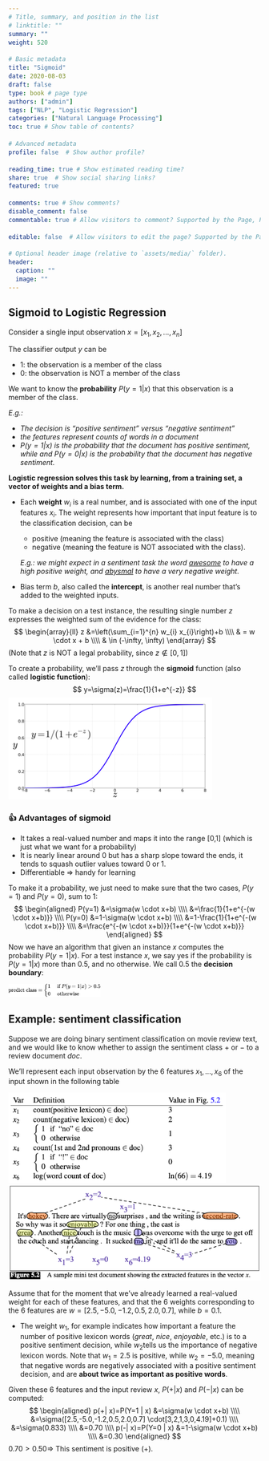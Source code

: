 ```yaml
---
# Title, summary, and position in the list
# linktitle: ""
summary: ""
weight: 520

# Basic metadata
title: "Sigmoid"
date: 2020-08-03
draft: false
type: book # page type
authors: ["admin"]
tags: ["NLP", "Logistic Regression"]
categories: ["Natural Language Processing"]
toc: true # Show table of contents?

# Advanced metadata
profile: false  # Show author profile?

reading_time: true # Show estimated reading time?
share: true  # Show social sharing links?
featured: true

comments: true # Show comments?
disable_comment: false
commentable: true # Allow visitors to comment? Supported by the Page, Post, and Docs content types.

editable: false  # Allow visitors to edit the page? Supported by the Page, Post, and Docs content types.

# Optional header image (relative to `assets/media/` folder).
header:
  caption: ""
  image: ""
---
```


## Sigmoid to Logistic Regression

Consider a single input observation $x = [x_1, x_2, \dots, x_n]$

The classifier output $y$ can be

- $1$: the observation is a member of the class
- $0$: the observation is NOT a member of the class

We want to know the **probability** $P(y=1|x)$ that this observation is a member of the class.

*E.g.:* 

- *The decision is “positive sentiment” versus “negative sentiment”*
- *the features represent counts of words in a document*
- *$P(y=1|x)$ is the probability that the document has positive sentiment, while and  $P(y=0|x)$ is the probability that the document has negative sentiment.*

**Logistic regression solves this task by learning, from a training set, a vector of weights and a bias term.** 

- Each **weight** $w_i$ is a real number, and is associated with one of the input features $x_i$. The weight represents how important that input feature is to the classification decision, can be

  - positive (meaning the feature is associated with the class)
  - negative (meaning the feature is NOT associated with the class).

  *E.g.: we might expect in a sentiment task the word <u>awesome</u> to have a high positive weight, and <u>abysmal</u> to have a very negative weight.*

- Bias term $b$, also called the **intercept**, is another real number that’s added to the weighted inputs.

To make a decision on a test instance, the resulting single number $z$ expresses the weighted sum of the evidence for the class:
$$
\begin{array}{ll}
z &=\left(\sum_{i=1}^{n} w_{i} x_{i}\right)+b \\\\
& = w \cdot x + b \\\\
& \in (-\infty, \infty)
\end{array}
$$
(Note that $z$ is NOT a legal probability, since $z \notin [0, 1]$)

To create a probability, we’ll pass $z$ through the **sigmoid** function (also called **logistic function**):
$$
y=\sigma(z)=\frac{1}{1+e^{-z}}
$$
![截屏2020-05-28 10.12.24](https://raw.githubusercontent.com/EckoTan0804/upic-repo/master/uPic/截屏2020-05-28%2010.12.24-20200803141941368.png)

### 👍 **Advantages of sigmoid**

- It takes a real-valued number and maps it into the range [0,1] (which is just what we want for a probability)
- It is nearly linear around 0 but has a sharp slope toward the ends, it tends to squash outlier values toward 0 or 1.
- Differentiable $\Rightarrow$ handy for learning

To make it a probability, we just need to make sure that the two cases, $P(y=1)$ and $P(y=0)$, sum to 1:
$$
\begin{aligned}
P(y=1) &=\sigma(w \cdot x+b) \\\\
&=\frac{1}{1+e^{-(w \cdot x+b)}} \\\\
P(y=0) &=1-\sigma(w \cdot x+b) \\\\
&=1-\frac{1}{1+e^{-(w \cdot x+b)}} \\\\
&=\frac{e^{-(w \cdot x+b)}}{1+e^{-(w \cdot x+b)}}
\end{aligned}
$$
Now we have an algorithm that given an instance $x$ computes the probability $P(y=1|x)$. For a test instance $x$, we say yes if the probability is $P(y=1|x)$ more than 0.5, and no otherwise. We call 0.5 the **decision boundary**:

<img src="https://raw.githubusercontent.com/EckoTan0804/upic-repo/master/uPic/image-20200803142100666.png" alt="image-20200803142100666" style="zoom:18%;" />



## Example: sentiment classification

Suppose we are doing binary sentiment classification on movie review text, and we would like to know whether to assign the sentiment class + or − to a review document $doc$.

We’ll represent each input observation by the 6 features $x_1,...,x_6$ of the input shown in the following table

<img src="https://raw.githubusercontent.com/EckoTan0804/upic-repo/master/uPic/截屏2020-05-28%2010.32.22.png" alt="截屏2020-05-28 10.32.22" style="zoom:80%;" />

<img src="https://raw.githubusercontent.com/EckoTan0804/upic-repo/master/uPic/截屏2020-05-28%2010.32.56.png" alt="截屏2020-05-28 10.32.56" style="zoom:80%;" />

Assume that for the moment that we’ve already learned a real-valued weight for each of these features, and that the 6 weights corresponding to the 6 features are $w= [2.5,−5.0,−1.2,0.5,2.0,0.7]$, while $b = 0.1$.

- The weight $w_1$, for example indicates how important a feature the number of positive lexicon words (*great*, *nice*, *enjoyable*, etc.) is to a positive sentiment decision, while  $w_2$tells us the importance of negative lexicon words. Note that $w_1 = 2.5$ is positive, while $w_2 = −5.0$, meaning that negative words are negatively associated with a positive sentiment decision, and are **about twice as important as positive words**.

Given these 6 features and the input review $x$, $P(+|x)$ and $P(-|x)$ can be computed:
$$
\begin{aligned}
p(+| x)=P(Y=1 | x) &=\sigma(w \cdot x+b) \\\\
&=\sigma([2.5,-5.0,-1.2,0.5,2.0,0.7] \cdot[3,2,1,3,0,4.19]+0.1) \\\\
&=\sigma(0.833) \\\\
&=0.70 \\\\
p(-| x)=P(Y=0 | x) &=1-\sigma(w \cdot x+b) \\\\
&=0.30
\end{aligned}
$$
$0.70 > 0.50 \Rightarrow$ This sentiment is positive ($+$). 